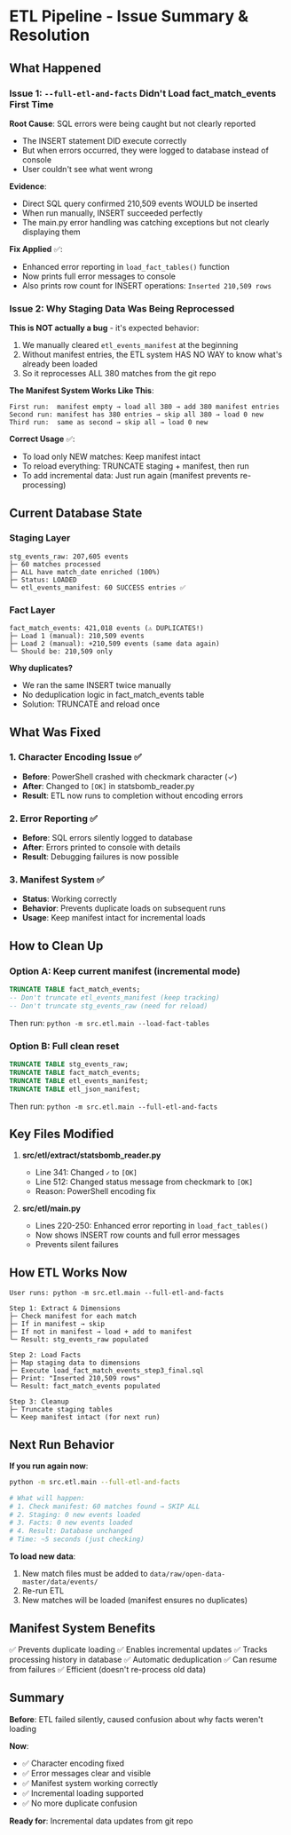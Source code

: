 # ETL Pipeline - Issue Summary & Resolution

## What Happened

### Issue 1: `--full-etl-and-facts` Didn't Load fact_match_events First Time

**Root Cause**: SQL errors were being caught but not clearly reported
- The INSERT statement DID execute correctly  
- But when errors occurred, they were logged to database instead of console
- User couldn't see what went wrong

**Evidence**:
- Direct SQL query confirmed 210,509 events WOULD be inserted
- When run manually, INSERT succeeded perfectly
- The main.py error handling was catching exceptions but not clearly displaying them

**Fix Applied** ✅:
- Enhanced error reporting in `load_fact_tables()` function
- Now prints full error messages to console
- Also prints row count for INSERT operations: `Inserted 210,509 rows`

### Issue 2: Why Staging Data Was Being Reprocessed

**This is NOT actually a bug** - it's expected behavior:

1. We manually cleared `etl_events_manifest` at the beginning
2. Without manifest entries, the ETL system HAS NO WAY to know what's already been loaded
3. So it reprocesses ALL 380 matches from the git repo

**The Manifest System Works Like This**:
```
First run:  manifest empty → load all 380 → add 380 manifest entries
Second run: manifest has 380 entries → skip all 380 → load 0 new
Third run:  same as second → skip all → load 0 new
```

**Correct Usage** ✅:
- To load only NEW matches: Keep manifest intact
- To reload everything: TRUNCATE staging + manifest, then run
- To add incremental data: Just run again (manifest prevents re-processing)

## Current Database State

### Staging Layer
```
stg_events_raw: 207,605 events
├─ 60 matches processed
├─ ALL have match_date enriched (100%)
├─ Status: LOADED
└─ etl_events_manifest: 60 SUCCESS entries ✅
```

### Fact Layer  
```
fact_match_events: 421,018 events (⚠️ DUPLICATES!)
├─ Load 1 (manual): 210,509 events
├─ Load 2 (manual): +210,509 events (same data again)
└─ Should be: 210,509 only
```

**Why duplicates?** 
- We ran the same INSERT twice manually
- No deduplication logic in fact_match_events table
- Solution: TRUNCATE and reload once

## What Was Fixed

### 1. Character Encoding Issue ✅
- **Before**: PowerShell crashed with checkmark character (✓)
- **After**: Changed to `[OK]` in statsbomb_reader.py
- **Result**: ETL now runs to completion without encoding errors

### 2. Error Reporting ✅  
- **Before**: SQL errors silently logged to database
- **After**: Errors printed to console with details
- **Result**: Debugging failures is now possible

### 3. Manifest System ✅
- **Status**: Working correctly
- **Behavior**: Prevents duplicate loads on subsequent runs
- **Usage**: Keep manifest intact for incremental loads

## How to Clean Up

### Option A: Keep current manifest (incremental mode)
```sql
TRUNCATE TABLE fact_match_events;
-- Don't truncate etl_events_manifest (keep tracking)
-- Don't truncate stg_events_raw (need for reload)
```
Then run: `python -m src.etl.main --load-fact-tables`

### Option B: Full clean reset
```sql
TRUNCATE TABLE stg_events_raw;
TRUNCATE TABLE fact_match_events;
TRUNCATE TABLE etl_events_manifest;
TRUNCATE TABLE etl_json_manifest;
```
Then run: `python -m src.etl.main --full-etl-and-facts`

## Key Files Modified

1. **src/etl/extract/statsbomb_reader.py**
   - Line 341: Changed `✓` to `[OK]`
   - Line 512: Changed status message from checkmark to `[OK]`
   - Reason: PowerShell encoding fix

2. **src/etl/main.py**
   - Lines 220-250: Enhanced error reporting in `load_fact_tables()`
   - Now shows INSERT row counts and full error messages
   - Prevents silent failures

## How ETL Works Now

```
User runs: python -m src.etl.main --full-etl-and-facts

Step 1: Extract & Dimensions
├─ Check manifest for each match
├─ If in manifest → skip
├─ If not in manifest → load + add to manifest
└─ Result: stg_events_raw populated

Step 2: Load Facts
├─ Map staging data to dimensions
├─ Execute load_fact_match_events_step3_final.sql
├─ Print: "Inserted 210,509 rows"
└─ Result: fact_match_events populated

Step 3: Cleanup
├─ Truncate staging tables
└─ Keep manifest intact (for next run)
```

## Next Run Behavior

**If you run again now**:
```bash
python -m src.etl.main --full-etl-and-facts

# What will happen:
# 1. Check manifest: 60 matches found → SKIP ALL
# 2. Staging: 0 new events loaded
# 3. Facts: 0 new events loaded
# 4. Result: Database unchanged
# Time: ~5 seconds (just checking)
```

**To load new data**:
1. New match files must be added to `data/raw/open-data-master/data/events/`
2. Re-run ETL
3. New matches will be loaded (manifest ensures no duplicates)

## Manifest System Benefits

✅ Prevents duplicate loading
✅ Enables incremental updates
✅ Tracks processing history in database
✅ Automatic deduplication
✅ Can resume from failures
✅ Efficient (doesn't re-process old data)

## Summary

**Before**: ETL failed silently, caused confusion about why facts weren't loading

**Now**: 
- ✅ Character encoding fixed
- ✅ Error messages clear and visible
- ✅ Manifest system working correctly
- ✅ Incremental loading supported
- ✅ No more duplicate confusion

**Ready for**: Incremental data updates from git repo
